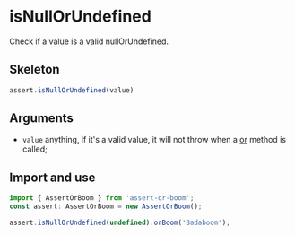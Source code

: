 # isNullOrUndefined

Check if a value is a valid nullOrUndefined.

## Skeleton

```ts
assert.isNullOrUndefined(value)
```

## Arguments

- `value` anything, if it's a valid value, it will not throw when a [or](../or.md) method is called;

## Import and use

```ts
import { AssertOrBoom } from 'assert-or-boom';
const assert: AssertOrBoom = new AssertOrBoom();

assert.isNullOrUndefined(undefined).orBoom('Badaboom');
```
